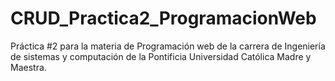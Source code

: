 # CRUD_Practica2_ProgramacionWeb
Práctica #2 para la materia de Programación web de la carrera de Ingeniería de sistemas y computación de la Pontificia Universidad Católica Madre y Maestra.
